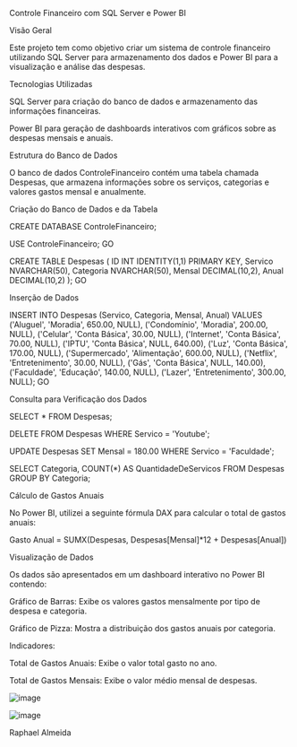 Controle Financeiro com SQL Server e Power BI

Visão Geral

Este projeto tem como objetivo criar um sistema de controle financeiro utilizando SQL Server para armazenamento dos dados e Power BI para a visualização e análise das despesas.

Tecnologias Utilizadas

SQL Server para criação do banco de dados e armazenamento das informações financeiras.

Power BI para geração de dashboards interativos com gráficos sobre as despesas mensais e anuais.

Estrutura do Banco de Dados

O banco de dados ControleFinanceiro contém uma tabela chamada Despesas, que armazena informações sobre os serviços, categorias e valores gastos mensal e anualmente.

Criação do Banco de Dados e da Tabela

CREATE DATABASE ControleFinanceiro;

USE ControleFinanceiro;
GO

CREATE TABLE Despesas (
    ID INT IDENTITY(1,1) PRIMARY KEY,
    Servico NVARCHAR(50),
    Categoria NVARCHAR(50),
    Mensal DECIMAL(10,2),
    Anual DECIMAL(10,2)
);
GO

Inserção de Dados

INSERT INTO Despesas (Servico, Categoria, Mensal, Anual)
VALUES
    ('Aluguel', 'Moradia', 650.00, NULL),
    ('Condomínio', 'Moradia', 200.00, NULL),
    ('Celular', 'Conta Básica', 30.00, NULL),
    ('Internet', 'Conta Básica', 70.00, NULL),
    ('IPTU', 'Conta Básica', NULL, 640.00),
    ('Luz', 'Conta Básica', 170.00, NULL),
    ('Supermercado', 'Alimentação', 600.00, NULL),
    ('Netflix', 'Entretenimento', 30.00, NULL),
    ('Gás', 'Conta Básica', NULL, 140.00),
    ('Faculdade', 'Educação', 140.00, NULL),
    ('Lazer', 'Entretenimento', 300.00, NULL);
GO

Consulta para Verificação dos Dados

SELECT * FROM Despesas;

DELETE FROM Despesas WHERE Servico = 'Youtube';

UPDATE Despesas
SET Mensal = 180.00
WHERE Servico = 'Faculdade';

SELECT Categoria, COUNT(*) AS QuantidadeDeServicos
FROM Despesas
GROUP BY Categoria;

Cálculo de Gastos Anuais

No Power BI, utilizei a seguinte fórmula DAX para calcular o total de gastos anuais:

Gasto Anual = SUMX(Despesas, Despesas[Mensal]*12 + Despesas[Anual])

Visualização de Dados

Os dados são apresentados em um dashboard interativo no Power BI contendo:

Gráfico de Barras: Exibe os valores gastos mensalmente por tipo de despesa e categoria.

Gráfico de Pizza: Mostra a distribuição dos gastos anuais por categoria.

Indicadores:

Total de Gastos Anuais: Exibe o valor total gasto no ano.

Total de Gastos Mensais: Exibe o valor médio mensal de despesas.

![image](https://github.com/user-attachments/assets/d80ce523-920f-445e-b77b-945692afbf66)

![image](https://github.com/user-attachments/assets/5bf26426-7405-49e6-8615-38ee80b059b9)









Raphael Almeida
